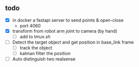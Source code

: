 ## todo

- [x] in docker a fastapi server to send points & open-close
  - port 4060
- [x] transform from robot arm joint to camera (by hand)
  - [ ] add to tmux.sh
- [ ] Detect the target object and get position in base_link frame
  - [ ] track the object
  - [ ] kalman filter the position
- [ ] Auto distinguish two realsense
